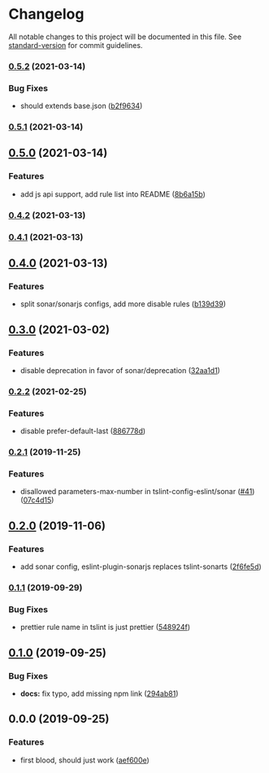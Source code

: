 # Changelog

All notable changes to this project will be documented in this file. See [standard-version](https://github.com/conventional-changelog/standard-version) for commit guidelines.

### [0.5.2](https://github.com/rx-ts/tslint-config-eslint/compare/v0.5.1...v0.5.2) (2021-03-14)


### Bug Fixes

* should extends base.json ([b2f9634](https://github.com/rx-ts/tslint-config-eslint/commit/b2f96342b12f0a0fe5d02e21b6180a4b30d0bc41))

### [0.5.1](https://github.com/rx-ts/tslint-config-eslint/compare/v0.5.0...v0.5.1) (2021-03-14)

## [0.5.0](https://github.com/rx-ts/tslint-config-eslint/compare/v0.4.2...v0.5.0) (2021-03-14)


### Features

* add js api support, add rule list into README ([8b6a15b](https://github.com/rx-ts/tslint-config-eslint/commit/8b6a15b653a58e360ef095fe34ed56ced02f276f))

### [0.4.2](https://github.com/rx-ts/tslint-config-eslint/compare/v0.4.1...v0.4.2) (2021-03-13)

### [0.4.1](https://github.com/rx-ts/tslint-config-eslint/compare/v0.4.0...v0.4.1) (2021-03-13)

## [0.4.0](https://github.com/rx-ts/tslint-config-eslint/compare/v0.3.0...v0.4.0) (2021-03-13)


### Features

* split sonar/sonarjs configs, add more disable rules ([b139d39](https://github.com/rx-ts/tslint-config-eslint/commit/b139d39ffb9c8840ec16509ff87d3ce461a411a2))

## [0.3.0](https://github.com/rx-ts/tslint-config-eslint/compare/v0.2.2...v0.3.0) (2021-03-02)


### Features

* disable deprecation in favor of sonar/deprecation ([32aa1d1](https://github.com/rx-ts/tslint-config-eslint/commit/32aa1d1e58349ae29f54b684128555a1f686be3a))

### [0.2.2](https://github.com/rx-ts/tslint-config-eslint/compare/v0.2.1...v0.2.2) (2021-02-25)


### Features

* disable prefer-default-last ([886778d](https://github.com/rx-ts/tslint-config-eslint/commit/886778db105a837ba2193fc84ae413b27100d1e1))

### [0.2.1](https://github.com/rx-ts/tslint-config-eslint/compare/v0.2.0...v0.2.1) (2019-11-25)


### Features

* disallowed parameters-max-number in tslint-config-eslint/sonar ([#41](https://github.com/rx-ts/tslint-config-eslint/issues/41)) ([07c4d15](https://github.com/rx-ts/tslint-config-eslint/commit/07c4d15120808560dbfb88df07901f0f4e9cd5de))

## [0.2.0](https://github.com/rx-ts/tslint-config-eslint/compare/v0.1.1...v0.2.0) (2019-11-06)


### Features

* add sonar config, eslint-plugin-sonarjs replaces tslint-sonarts ([2f6fe5d](https://github.com/rx-ts/tslint-config-eslint/commit/2f6fe5d265869ed9aff549c6808e08d4fab0807a))

### [0.1.1](https://github.com/rx-ts/tslint-config-eslint/compare/v0.1.0...v0.1.1) (2019-09-29)


### Bug Fixes

* prettier rule name in tslint is just prettier ([548924f](https://github.com/rx-ts/tslint-config-eslint/commit/548924f))

## [0.1.0](https://github.com/rx-ts/tslint-config-eslint/compare/v0.0.0...v0.1.0) (2019-09-25)


### Bug Fixes

* **docs:** fix typo, add missing npm link ([294ab81](https://github.com/rx-ts/tslint-config-eslint/commit/294ab81))

## 0.0.0 (2019-09-25)


### Features

* first blood, should just work ([aef600e](https://github.com/rx-ts/tslint-config-eslint/commit/aef600e))
